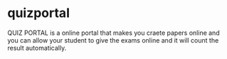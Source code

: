 # quizportal
QUIZ PORTAL is a online portal that makes you craete papers online and you can allow your student to give the exams online and it will count the result automatically.
